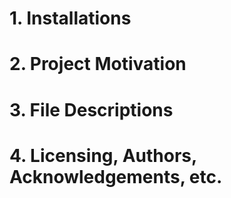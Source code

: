# 1. Installations
# 2. Project Motivation
# 3. File Descriptions
# 4. Licensing, Authors, Acknowledgements, etc.

